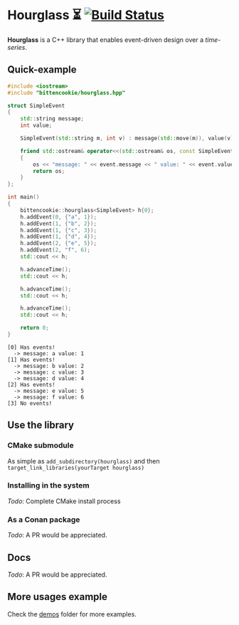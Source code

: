 # Hourglass :hourglass_flowing_sand: [![Build Status](https://travis-ci.com/bitten-cookie/hourglass.svg?branch=master)](https://travis-ci.com/bitten-cookie/hourglass)

**Hourglass** is a C++ library that enables event-driven design over a *time-series*.

## Quick-example

```cpp
#include <iostream>
#include "bittencookie/hourglass.hpp"

struct SimpleEvent
{
    std::string message;
    int value;

    SimpleEvent(std::string m, int v) : message(std::move(m)), value(v) {}

    friend std::ostream& operator<<(std::ostream& os, const SimpleEvent& event)
    {
        os << "message: " << event.message << " value: " << event.value;
        return os;
    }
};

int main()
{
    bittencookie::hourglass<SimpleEvent> h{0};
    h.addEvent(0, {"a", 1});
    h.addEvent(1, {"b", 2});
    h.addEvent(1, {"c", 3});
    h.addEvent(1, {"d", 4});
    h.addEvent(2, {"e", 5});
    h.addEvent(2, "f", 6);
    std::cout << h;

    h.advanceTime();
    std::cout << h;

    h.advanceTime();
    std::cout << h;

    h.advanceTime();
    std::cout << h;

    return 0;
}

```

```
[0] Has events!
  -> message: a value: 1
[1] Has events!
  -> message: b value: 2
  -> message: c value: 3
  -> message: d value: 4
[2] Has events!
  -> message: e value: 5
  -> message: f value: 6
[3] No events!
```

## Use the library
### CMake submodule
As simple as `add_subdirectory(hourglass)` and then `target_link_libraries(yourTarget hourglass)`

### Installing in the system
*Todo*: Complete CMake install process

### As a Conan package
*Todo*: A PR would be appreciated.

## Docs
*Todo*: A PR would be appreciated.

## More usages example

Check the [demos](/demos) folder for more examples.